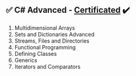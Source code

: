 ## :white_check_mark: C# Advanced - [Certificated](https://softuni.bg/certificates/details/169502/fe943dd4) :heavy_check_mark:
01. Multidimensional Arrays
02. Sets and Dictionaries Advanced
03. Streams, Files and Directories
04. Functional Programming	
05. Defining Classes
06. Generics
07. Iterators and Comparators



